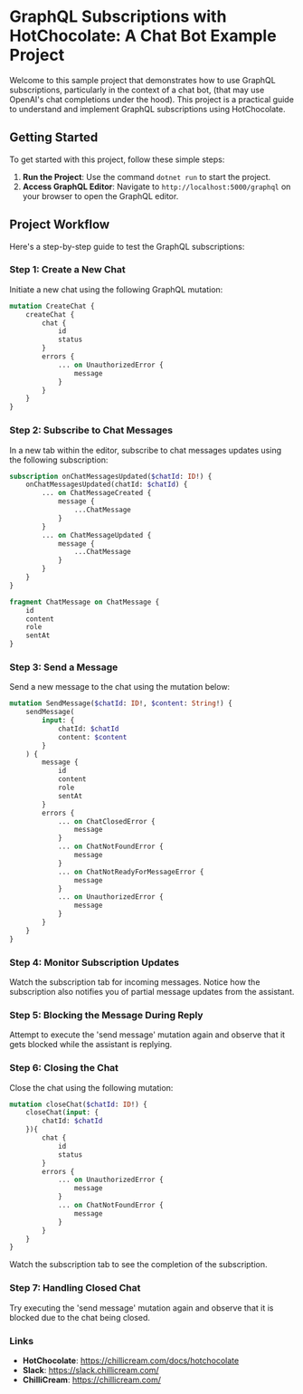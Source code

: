 # GraphQL Subscriptions with HotChocolate: A Chat Bot Example Project

Welcome to this sample project that demonstrates how to use GraphQL subscriptions, particularly in the
context of a chat bot, (that may use OpenAI's chat completions under the hood). This project is a practical guide to
understand and implement GraphQL subscriptions using HotChocolate.

## Getting Started

To get started with this project, follow these simple steps:

1. **Run the Project**: Use the command `dotnet run` to start the project.
2. **Access GraphQL Editor**: Navigate to `http://localhost:5000/graphql` on your browser to open the GraphQL editor.

## Project Workflow

Here's a step-by-step guide to test the GraphQL subscriptions:

### Step 1: Create a New Chat

Initiate a new chat using the following GraphQL mutation:

```graphql
mutation CreateChat {
    createChat {
        chat {
            id
            status
        }
        errors {
            ... on UnauthorizedError {
                message
            }
        }
    }
}
```

### Step 2: Subscribe to Chat Messages

In a new tab within the editor, subscribe to chat messages updates using the following subscription:

```graphql
subscription onChatMessagesUpdated($chatId: ID!) {
    onChatMessagesUpdated(chatId: $chatId) {
        ... on ChatMessageCreated {
            message {
                ...ChatMessage
            }
        }
        ... on ChatMessageUpdated {
            message {
                ...ChatMessage
            }
        }
    }
}

fragment ChatMessage on ChatMessage {
    id
    content
    role
    sentAt
}
```

### Step 3: Send a Message

Send a new message to the chat using the mutation below:

```graphql
mutation SendMessage($chatId: ID!, $content: String!) {
    sendMessage(
        input: {
            chatId: $chatId
            content: $content
        }
    ) {
        message {
            id
            content
            role
            sentAt
        }
        errors {
            ... on ChatClosedError {
                message
            }
            ... on ChatNotFoundError {
                message
            }
            ... on ChatNotReadyForMessageError {
                message
            }
            ... on UnauthorizedError {
                message
            }
        }
    }
}
```

### Step 4: Monitor Subscription Updates

Watch the subscription tab for incoming messages. Notice how the subscription also notifies you of partial message
updates from the assistant.

### Step 5: Blocking the Message During Reply

Attempt to execute the 'send message' mutation again and observe that it gets blocked while the assistant is replying.

### Step 6: Closing the Chat

Close the chat using the following mutation:

```graphql
mutation closeChat($chatId: ID!) {
    closeChat(input: {
        chatId: $chatId
    }){
        chat {
            id
            status
        }
        errors {
            ... on UnauthorizedError {
                message
            }
            ... on ChatNotFoundError {
                message
            }
        }
    }
}
```

Watch the subscription tab to see the completion of the subscription.

### Step 7: Handling Closed Chat

Try executing the 'send message' mutation again and observe that it is blocked due to the chat being closed.

### Links

- **HotChocolate**: https://chillicream.com/docs/hotchocolate
- **Slack**: https://slack.chillicream.com/
- **ChilliCream**: https://chillicream.com/
